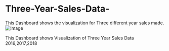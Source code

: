 # Three-Year-Sales-Data-


This Dashboard shows the visualization for Three different year sales made.
![image](https://user-images.githubusercontent.com/99253246/178152634-2d21cc5e-55f9-40bf-beac-2596c80c8738.png)

This Dashboard shows Visualization of Three Year Sales Data 2016,2017,2018 
